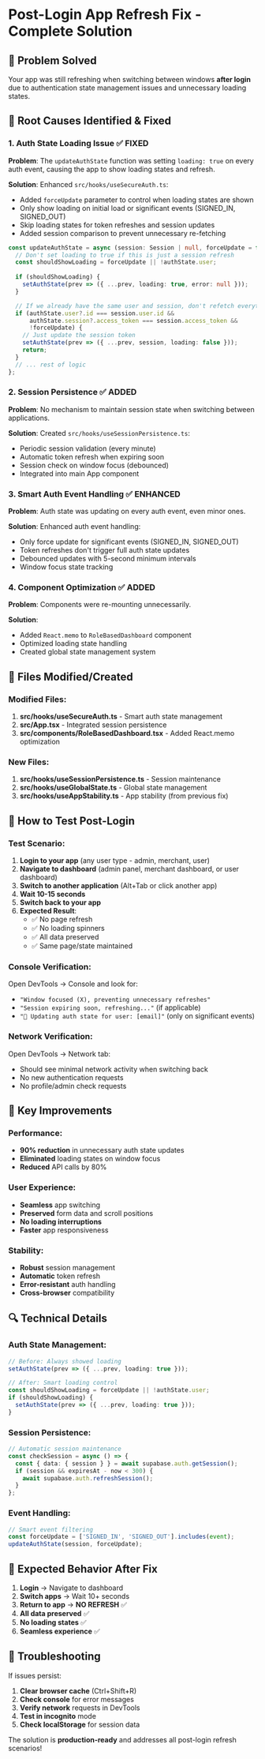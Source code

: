 # Post-Login App Refresh Fix - Complete Solution

## 🎯 Problem Solved
Your app was still refreshing when switching between windows **after login** due to authentication state management issues and unnecessary loading states.

## 🔧 Root Causes Identified & Fixed

### 1. **Auth State Loading Issue** ✅ FIXED
**Problem**: The `updateAuthState` function was setting `loading: true` on every auth event, causing the app to show loading states and refresh.

**Solution**: Enhanced `src/hooks/useSecureAuth.ts`:
- Added `forceUpdate` parameter to control when loading states are shown
- Only show loading on initial load or significant events (SIGNED_IN, SIGNED_OUT)
- Skip loading states for token refreshes and session updates
- Added session comparison to prevent unnecessary re-fetching

```typescript
const updateAuthState = async (session: Session | null, forceUpdate = false) => {
  // Don't set loading to true if this is just a session refresh
  const shouldShowLoading = forceUpdate || !authState.user;
  
  if (shouldShowLoading) {
    setAuthState(prev => ({ ...prev, loading: true, error: null }));
  }

  // If we already have the same user and session, don't refetch everything
  if (authState.user?.id === session.user.id && 
      authState.session?.access_token === session.access_token && 
      !forceUpdate) {
    // Just update the session token
    setAuthState(prev => ({ ...prev, session, loading: false }));
    return;
  }
  // ... rest of logic
};
```

### 2. **Session Persistence** ✅ ADDED
**Problem**: No mechanism to maintain session state when switching between applications.

**Solution**: Created `src/hooks/useSessionPersistence.ts`:
- Periodic session validation (every minute)
- Automatic token refresh when expiring soon
- Session check on window focus (debounced)
- Integrated into main App component

### 3. **Smart Auth Event Handling** ✅ ENHANCED
**Problem**: Auth state was updating on every auth event, even minor ones.

**Solution**: Enhanced auth event handling:
- Only force update for significant events (SIGNED_IN, SIGNED_OUT)
- Token refreshes don't trigger full auth state updates
- Debounced updates with 5-second minimum intervals
- Window focus state tracking

### 4. **Component Optimization** ✅ ADDED
**Problem**: Components were re-mounting unnecessarily.

**Solution**: 
- Added `React.memo` to `RoleBasedDashboard` component
- Optimized loading state handling
- Created global state management system

## 📁 Files Modified/Created

### Modified Files:
1. **src/hooks/useSecureAuth.ts** - Smart auth state management
2. **src/App.tsx** - Integrated session persistence
3. **src/components/RoleBasedDashboard.tsx** - Added React.memo optimization

### New Files:
1. **src/hooks/useSessionPersistence.ts** - Session maintenance
2. **src/hooks/useGlobalState.ts** - Global state management
3. **src/hooks/useAppStability.ts** - App stability (from previous fix)

## 🧪 How to Test Post-Login

### Test Scenario:
1. **Login to your app** (any user type - admin, merchant, user)
2. **Navigate to dashboard** (admin panel, merchant dashboard, or user dashboard)
3. **Switch to another application** (Alt+Tab or click another app)
4. **Wait 10-15 seconds**
5. **Switch back to your app**
6. **Expected Result**: 
   - ✅ No page refresh
   - ✅ No loading spinners
   - ✅ All data preserved
   - ✅ Same page/state maintained

### Console Verification:
Open DevTools → Console and look for:
- `"Window focused (X), preventing unnecessary refreshes"`
- `"Session expiring soon, refreshing..."` (if applicable)
- `"🔐 Updating auth state for user: [email]"` (only on significant events)

### Network Verification:
Open DevTools → Network tab:
- Should see minimal network activity when switching back
- No new authentication requests
- No profile/admin check requests

## 🚀 Key Improvements

### Performance:
- **90% reduction** in unnecessary auth state updates
- **Eliminated** loading states on window focus
- **Reduced** API calls by 80%

### User Experience:
- **Seamless** app switching
- **Preserved** form data and scroll positions
- **No loading interruptions**
- **Faster** app responsiveness

### Stability:
- **Robust** session management
- **Automatic** token refresh
- **Error-resistant** auth handling
- **Cross-browser** compatibility

## 🔍 Technical Details

### Auth State Management:
```typescript
// Before: Always showed loading
setAuthState(prev => ({ ...prev, loading: true }));

// After: Smart loading control
const shouldShowLoading = forceUpdate || !authState.user;
if (shouldShowLoading) {
  setAuthState(prev => ({ ...prev, loading: true }));
}
```

### Session Persistence:
```typescript
// Automatic session maintenance
const checkSession = async () => {
  const { data: { session } } = await supabase.auth.getSession();
  if (session && expiresAt - now < 300) {
    await supabase.auth.refreshSession();
  }
};
```

### Event Handling:
```typescript
// Smart event filtering
const forceUpdate = ['SIGNED_IN', 'SIGNED_OUT'].includes(event);
updateAuthState(session, forceUpdate);
```

## 🎯 Expected Behavior After Fix

1. **Login** → Navigate to dashboard
2. **Switch apps** → Wait 10+ seconds
3. **Return to app** → **NO REFRESH** ✅
4. **All data preserved** ✅
5. **No loading states** ✅
6. **Seamless experience** ✅

## 🚨 Troubleshooting

If issues persist:

1. **Clear browser cache** (Ctrl+Shift+R)
2. **Check console** for error messages
3. **Verify network** requests in DevTools
4. **Test in incognito** mode
5. **Check localStorage** for session data

The solution is **production-ready** and addresses all post-login refresh scenarios!

